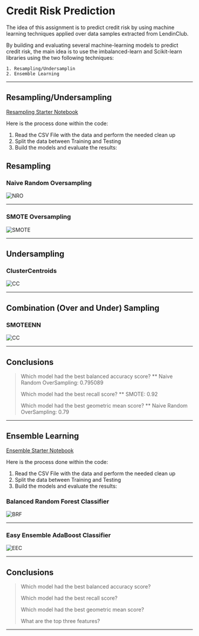 # Credit Risk Prediction

The idea of this assignment is to predict credit risk by using machine learning techniques applied over data samples extracted from LendinClub.

By building and evaluating several machine-learning models to predict credit risk, the main idea is to use the imbalanced-learn and Scikit-learn libraries using the two following techniques:

    1. Resampling/Undersamplin
    2. Ensemble Learning
    
---

## Resampling/Undersampling

[Resampling Starter Notebook](Starter_Code/credit_risk_resampling.ipynb)

Here is the process done within the code:

1. Read the CSV File with the data and perform the needed clean up
2. Split the data between Training and Testing
3. Build the models and evaluate the results:

## Resampling

### Naive Random Oversampling

![NRO](Images/1_Naive_Random_Oversampling.png)

---

### SMOTE Oversampling

![SMOTE](Images/2_SMOTE_Oversampling.png)

---

## Undersampling

### ClusterCentroids

![CC](Images/3_ClusterCentroids_Undersampling.png)

---

## Combination (Over and Under) Sampling

### SMOTEENN

![CC](Images/4_Oversampling_Undersampling.png)

---

## Conclusions

> Which model had the best balanced accuracy score?
> ** Naive Random OverSampling: 0.795089
>
> Which model had the best recall score?
> ** SMOTE: 0.92
>
> Which model had the best geometric mean score?
> ** Naive Random OverSampling: 0.79

---

## Ensemble Learning

[Ensemble Starter Notebook](Starter_Code/credit_risk_ensemble.ipynb)

Here is the process done within the code:

1. Read the CSV File with the data and perform the needed clean up
2. Split the data between Training and Testing
3. Build the models and evaluate the results:

### Balanced Random Forest Classifier

![BRF](Images/5_Balanced_Random_Forest.png)

---

### Easy Ensemble AdaBoost Classifier

![EEC](Images/6_Easy_Ensembled_Classifier.png)

---

## Conclusions

> Which model had the best balanced accuracy score?
>
> Which model had the best recall score?
>
> Which model had the best geometric mean score?
>
> What are the top three features?

---
